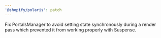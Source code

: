```yaml
---
'@shopify/polaris': patch
---
```


Fix PortalsManager to avoid setting state synchronously during a render pass which prevented it from working properly with Suspense.
